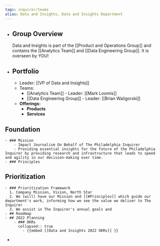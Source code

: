 ```yaml
---
tags: inquirer/teams
alias: Data and Insights, Data and Insights Department
---
```


- ## Group Overview
  Data and Insights is part of the [[Product and Operations Group]] and contains the [[Analytics Team]] and [[Data Engineering Group]]. It is overseen by YOU!
- ## Portfolio
	- Leader: [[VP of Data and Insights]]
	- Teams:
		- [[Analytics Team]] - Leader: [[Mark Loomis]]
		- [[Data Engineering Group]] - Leader: [[Brian Waligorski]]
	- **Offerings:**
		- **Products**
		- **Services**
## Foundation
	- ### Mission
		- Impact Journalism On Behalf of The Philadelphia Inquirer
		- Providing essential insights for the future of the Philadelphia Inquirer by providing research and infrastructure that leads to speed and agility in our decision-making over time.
	- ### Principles
## Prioritization
	- ### Prioritization Framework
	  1. Company Mission, Vision, North Star
	  2. We (will) have our Mission and [[#Principles]] which guide our department's work, informing how we see the value we deliver to The Inquirer
	  3. We assist in The Inquirer's annual goals and
	- ## Roadmap
	- ## 2022 Planning
		- ### OKRs
		  collapsed:: true
			- {{embed [[Data and Insights 2022 OKRs]] }}
-